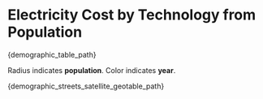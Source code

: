 # Electricity Cost by Technology from Population

{demographic_table_path}

Radius indicates **population**.
Color indicates **year**.

{demographic_streets_satellite_geotable_path}
